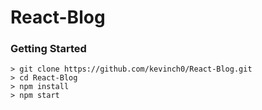# React-Blog

### Getting Started

```
> git clone https://github.com/kevinch0/React-Blog.git
> cd React-Blog
> npm install
> npm start
```
